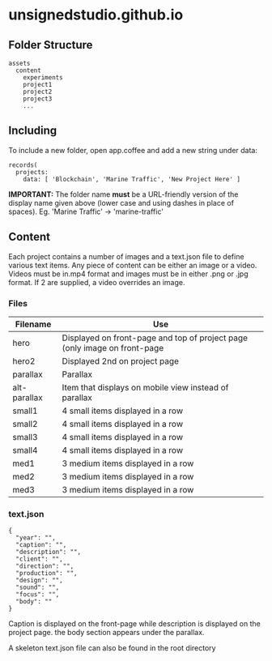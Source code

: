 # unsignedstudio.github.io

## Folder Structure
```
assets
  content
    experiments
    project1
    project2
    project3
    ...
```

## Including
To include a new folder, open app.coffee and add a new string under data:
```
records(
  projects:
    data: [ 'Blockchain', 'Marine Traffic', 'New Project Here' ]
```

**IMPORTANT:** The folder name **must** be a URL-friendly version of the display name given above (lower case and using dashes in place of spaces). Eg. 'Marine Traffic' -> 'marine-traffic'

## Content
Each project contains a number of images and a text.json file to define various text items. Any piece of content can be either an image or a video. Videos must be in.mp4 format and images must be in either .png or .jpg format. If 2 are supplied, a video overrides an image.

### Files
| Filename      | Use           |
| ------------- |---------------|
| hero          | Displayed on front-page and top of project page (only image on front-page |
| hero2         | Displayed 2nd on project page |
| parallax      | Parallax |
| alt-parallax  | Item that displays on mobile view instead of parallax |
| small1        | 4 small items displayed in a row |
| small2        | 4 small items displayed in a row |
| small3        | 4 small items displayed in a row |
| small4        | 4 small items displayed in a row |
| med1          | 3 medium items displayed in a row |
| med2          | 3 medium items displayed in a row |
| med3          | 3 medium items displayed in a row |

### text.json
```
{
  "year": "",
  "caption": "",
  "description": "",
  "client": "",
  "direction": "",
  "production": "",
  "design": "",
  "sound": "",
  "focus": "",
  "body": ""
}
```
Caption is displayed on the front-page while description is displayed on the project page. the body section appears under the parallax.

A skeleton text.json file can also be found in the root directory
